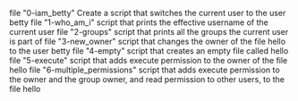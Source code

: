 file "0-iam_betty" Create a script that switches the current user to the user betty
file "1-who_am_i" script that prints the effective username of the current user
file "2-groups" script that prints all the groups the current user is part of
file "3-new_owner" script that changes the owner of the file hello to the user betty
file "4-empty"  script that creates an empty file called hello
file "5-execute"  script that adds execute permission to the owner of the file hello
file "6-multiple_permissions" script that adds execute permission to the owner and the group owner, and read permission to other users, to the file hello
